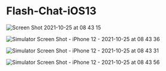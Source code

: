 # Flash-Chat-iOS13

![Screen Shot 2021-10-25 at 08 43 15](https://user-images.githubusercontent.com/40691961/138698546-875386b8-e7e0-4af2-929b-3173dcb81a44.png)

![Simulator Screen Shot - iPhone 12 - 2021-10-25 at 08 43 36](https://user-images.githubusercontent.com/40691961/138698608-ad17f3ac-48dc-484f-9e4b-9a1dfc211af9.png)

![Simulator Screen Shot - iPhone 12 - 2021-10-25 at 08 43 31](https://user-images.githubusercontent.com/40691961/138698656-d6dfa0f0-56d0-4d6d-bc0c-c09b0ef29c2e.png)

![Simulator Screen Shot - iPhone 12 - 2021-10-25 at 08 43 56](https://user-images.githubusercontent.com/40691961/138698706-6f4bff19-6a3b-4c11-b1c0-b9f945609aa9.png)

